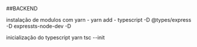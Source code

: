 ##BACKEND

instalação de modulos com yarn - yarn add -
    typescript -D
    @types/express -D
    expressts-node-dev -D

    

inicialização do typescript
    yarn tsc --init


